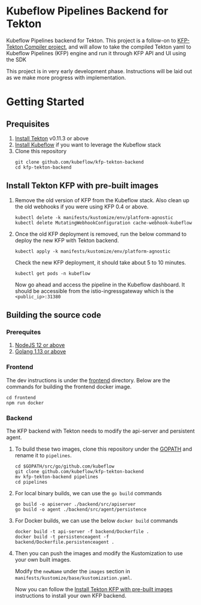 # Kubeflow Pipelines Backend for Tekton

Kubeflow Pipelines backend for Tekton. This project is a follow-on to [KFP-Tekton Compiler project](https://github.com/kubeflow/kfp-tekton), and will allow to take the compiled Tekton yaml to Kubeflow Pipelines (KFP) engine and run it through KFP API and UI using the SDK

This project is in very early development phase. Instructions will be laid out as we make more progress with implementation.

# Getting Started
## Prequisites
1. [Install Tekton](https://github.com/tektoncd/pipeline/blob/master/docs/install.md#installing-tekton-pipelines-on-kubernetes) v0.11.3 or above
2. [Install Kubeflow](https://www.kubeflow.org/docs/started/getting-started/) if you want to leverage the Kubeflow stack
3. Clone this repository
    ```
    git clone github.com/kubeflow/kfp-tekton-backend
    cd kfp-tekton-backend
    ```

## Install Tekton KFP with pre-built images
1. Remove the old version of KFP from the Kubeflow stack. Also clean up the old webhooks if you were using KFP 0.4 or above.
    ```shell
    kubectl delete -k manifests/kustomize/env/platform-agnostic
    kubectl delete MutatingWebhookConfiguration cache-webhook-kubeflow
    ```

2. Once the old KFP deployment is removed, run the below command to deploy the new KFP with Tekton backend.
    ```shell
    kubectl apply -k manifests/kustomize/env/platform-agnostic
    ```

    Check the new KFP deployment, it should take about 5 to 10 minutes.
    ```shell
    kubectl get pods -n kubeflow
    ```

    Now go ahead and access the pipeline in the Kubeflow dashboard. It should be accessible from the istio-ingressgateway which is the
    `<public_ip>:31380`

## Building the source code
### Prerequites
1. [NodeJS 12 or above](https://nodejs.org/en/download/)
2. [Golang 1.13 or above](https://golang.org/dl/)

### Frontend
The dev instructions is under the [frontend](/frontend) directory. Below are the commands for building the frontend docker image.
```shell
cd frontend
npm run docker
```

### Backend
The KFP backend with Tekton needs to modify the api-server and persistent agent. 
1. To build these two images, clone this repository under the [GOPATH](https://golang.org/doc/gopath_code.html#GOPATH) and rename it to `pipelines`. 
    ```shell
    cd $GOPATH/src/go/github.com/kubeflow
    git clone github.com/kubeflow/kfp-tekton-backend
    mv kfp-tekton-backend pipelines
    cd pipelines
    ```

2. For local binary builds, we can use the `go build` commands
   ```shell
   go build -o apiserver ./backend/src/apiserver
   go build -o agent ./backend/src/agent/persistence
   ```

3. For Docker builds, we can use the below `docker build` commands
   ```shell
   docker build -t api-server -f backend/Dockerfile .
   docker build -t persistenceagent -f backend/Dockerfile.persistenceagent .
   ```

4. Then you can push the images and modify the Kustomization to use your own built images.
    
   Modify the `newName` under the `images` section in `manifests/kustomize/base/kustomization.yaml`.

   Now you can follow the [Install Tekton KFP with pre-built images](#install-tekton-kfp-with-pre-built-images) instructions to install your own KFP backend.
